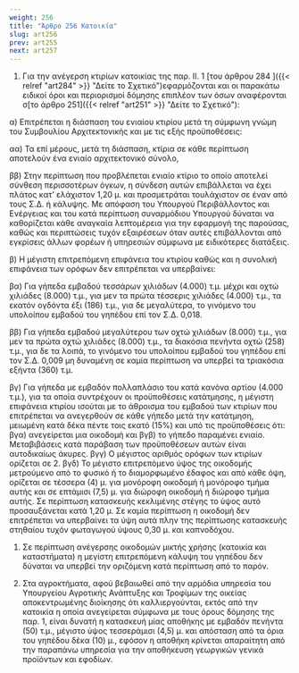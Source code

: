 ```yaml
---
weight: 256
title: "Άρθρο 256 Κατοικία"
slug: art256
prev: art255
next: art257
---
```


1.  Για την ανέγερση κτιρίων κατοικίας της παρ. ΙΙ. 1 [του άρθρου 284 ]({{< relref "art284" >}} "Δείτε το Σχετικό")εφαρμόζονται και οι παρακάτω ειδικοί όροι και περιορισμοί δόμησης επιπλέον των όσων αναφέρονται σ[το άρθρο 251]({{< relref "art251" >}} "Δείτε το Σχετικό"):

α) Επιτρέπεται η διάσπαση του ενιαίου κτιρίου μετά τη σύμφωνη γνώμη του Συμβουλίου Αρχιτεκτονικής και με τις εξής προϋποθέσεις:

αα) Τα επί μέρους, μετά τη διάσπαση, κτίρια σε κάθε περίπτωση αποτελούν ένα ενιαίο αρχιτεκτονικό σύνολο,

ββ) Στην περίπτωση που προβλέπεται ενιαίο κτίριο το οποίο αποτελεί σύνθεση περισσοτέρων όγκων, η σύνδεση αυτών επιβάλλεται να έχει πλάτος κατ’ ελάχιστον 1,20 μ. και προσμετράται τουλάχιστον σε έναν από τους Σ.Δ. ή κάλυψης. Με απόφαση του Υπουργού Περιβάλλοντος και Ενέργειας και του κατά περίπτωση συναρμόδιου Υπουργού δύναται να καθορίζεται κάθε αναγκαία λεπτομέρεια για την εφαρμογή της παρούσας, καθώς και περιπτώσεις τυχόν εξαιρέσεων όταν αυτές επιβάλλονται από εγκρίσεις άλλων φορέων ή υπηρεσιών σύμφωνα με ειδικότερες διατάξεις.

β) Η μέγιστη επιτρεπόμενη επιφάνεια του κτιρίου καθώς και η συνολική επιφάνεια των ορόφων δεν επιτρέπεται να υπερβαίνει:

βα) Για γήπεδα εμβαδού τεσσάρων χιλιάδων (4.000) τ.μ. μέχρι και οχτώ χιλιάδες (8.000) τ.μ., για μεν τα πρώτα τέσσερις χιλιάδες (4.000) τ.μ., τα εκατόν ογδόντα έξι (186) τ.μ., για δε μεγαλύτερα, το γινόμενο του υπολοίπου εμβαδού του γηπέδου επί τον Σ.Δ. 0,018.

ββ) Για γήπεδα εμβαδού μεγαλύτερου των οχτώ χιλιάδων (8.000) τ.μ., για μεν τα πρώτα οχτώ χιλιάδες (8.000) τ.μ., τα διακόσια πενήντα οχτώ (258) τ.μ., για δε τα λοιπά, το γινόμενο του υπολοίπου εμβαδού του γηπέδου επί τον Σ.Δ. 0,009 μη δυναμένη σε καμία περίπτωση να υπερβεί τα τριακόσια εξήντα (360) τ.μ.

βγ) Για γήπεδα με εμβαδόν πολλαπλάσιο του κατά κανόνα αρτίου (4.000 τ.μ.), για τα οποία συντρέχουν οι προϋποθέσεις κατάτμησης, η μέγιστη επιφάνεια κτιρίου ισούται με το άθροισμα του εμβαδού των κτιρίων που επιτρέπεται να ανεγερθούν σε κάθε γήπεδο μετά την κατάτμηση, μειωμένη κατά δέκα πέντε τοις εκατό (15%) και υπό τις προϋποθέσεις ότι: βγα) ανεγείρεται μια οικοδομή και βγβ) το γήπεδο παραμένει ενιαίο. Μεταβιβάσεις κατά παράβαση των προϋποθέσεων αυτών είναι αυτοδικαίως άκυρες. βγγ) Ο μέγιστος αριθμός ορόφων των κτιρίων ορίζεται σε 2. βγδ) Το μέγιστο επιτρεπόμενο ύψος της οικοδομής μετρούμενο από το φυσικό ή το διαμορφωμένο έδαφος και από κάθε όψη, ορίζεται σε τέσσερα (4) μ. για μονόροφη οικοδομή ή μονόροφο τμήμα αυτής και σε επτάμισι (7,5) μ. για διώροφη οικοδομή ή διώροφο τμήμα αυτής. Σε περίπτωση κατασκευής κεκλιμένης στέγης το ύψος αυτό προσαυξάνεται κατά 1,20 μ. Σε καμία περίπτωση η οικοδομή δεν επιτρέπεται να υπερβαίνει τα ύψη αυτά πλην της περίπτωσης κατασκευής στηθαίου τυχόν φωταγωγού ύψους 0,30 μ. και καπνοδόχου.

1.  Σε περίπτωση ανέγερσης οικοδομών μικτής χρήσης (κατοικία και καταστήματα) η μεγίστη επιτρεπόμενη κάλυψη του γηπέδου δεν δύναται να υπερβεί την οριζόμενη κατά περίπτωση από το παρόν.

2.  Στα αγροκτήματα, αφού βεβαιωθεί από την αρμόδια υπηρεσία του Υπουργείου Αγροτικής Ανάπτυξης και Τροφίμων της οικείας αποκεντρωμένης διοίκησης ότι καλλιεργούνται, εκτός από την κατοικία η οποία ανεγείρεται σύμφωνα με τους όρους δόμησης της παρ. 1, είναι δυνατή η κατασκευή μίας αποθήκης με εμβαδόν πενήντα (50) τ.μ., μέγιστο ύψος τεσσεράμισι (4,5) μ. και απόσταση από τα όρια του γηπέδου δέκα (10) μ., εφόσον η αποθήκη κρίνεται απαραίτητη από την παραπάνω υπηρεσία για την αποθήκευση γεωργικών γενικά προϊόντων και εφοδίων.


